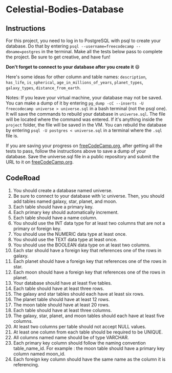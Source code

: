 # Celestial-Bodies-Database
## Instructions
For this project, you need to log in to PostgreSQL with psql to create your database. Do that by entering `psql --username=freecodecamp --dbname=postgres` in the terminal. Make all the tests below pass to complete the project. Be sure to get creative, and have fun!

**Don't forget to connect to your database after you create it** 😄

Here's some ideas for other column and table names: `description`, `has_life`, `is_spherical`, `age_in_millions_of_years`, `planet_types`, `galaxy_types`, `distance_from_earth`.

Notes: If you leave your virtual machine, your database may not be saved. You can make a dump of it by entering `pg_dump -cC --inserts -U freecodecamp universe > universe.sql` in a bash terminal (not the psql one). It will save the commands to rebuild your database in `universe.sql`. The file will be located where the command was entered. If it's anything inside the `project` folder, the file will be saved in the VM. You can rebuild the database by entering `psql -U postgres < universe.sql` in a terminal where the `.sql` file is.

If you are saving your progress on [freeCodeCamp.org](https://www.freecodecamp.org/), after getting all the tests to pass, follow the instructions above to save a dump of your database. Save the universe.sql file in a public repository and submit the URL to it on [freeCodeCamp.org](https://www.freecodecamp.org/).

## CodeRoad
1. You should create a database named universe.
2. Be sure to connect to your database with \c universe. Then, you should add tables named galaxy, star, planet, and moon.
3. Each table should have a primary key.
4. Each primary key should automatically increment.
5. Each table should have a name column.
6. You should use the INT data type for at least two columns that are not a primary or foreign key.
7. You should use the NUMERIC data type at least once.
8. You should use the TEXT data type at least once.
9. You should use the BOOLEAN data type on at least two columns.
10. Each star should have a foreign key that references one of the rows in galaxy.
11. Each planet should have a foreign key that references one of the rows in star.
12. Each moon should have a foreign key that references one of the rows in planet.
13. Your database should have at least five tables.
14. Each table should have at least three rows.
15. The galaxy and star tables should each have at least six rows.
16. The planet table should have at least 12 rows.
17. The moon table should have at least 20 rows.
18. Each table should have at least three columns.
19. The galaxy, star, planet, and moon tables should each have at least five columns.
20. At least two columns per table should not accept NULL values.
21. At least one column from each table should be required to be UNIQUE.
22. All columns named name should be of type VARCHAR.
23. Each primary key column should follow the naming convention table_name_id. For example : the moon table should have a primary key column named moon_id.
24. Each foreign key column should have the same name as the column it is referencing.

